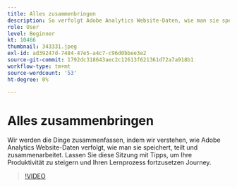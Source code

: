 ```yaml
---
title: Alles zusammenbringen
description: So verfolgt Adobe Analytics Website-Daten, wie man sie speichert, teilt und zusammenarbeitet
role: User
level: Beginner
kt: 10466
thumbnail: 343331.jpeg
exl-id: ad39247d-7484-47e5-a4c7-c96d0bbee3e2
source-git-commit: 1792dc318643aec2c12613f621361d72a7a918b1
workflow-type: tm+mt
source-wordcount: '53'
ht-degree: 0%

---
```


# Alles zusammenbringen

Wir werden die Dinge zusammenfassen, indem wir verstehen, wie Adobe Analytics Website-Daten verfolgt, wie man sie speichert, teilt und zusammenarbeitet. Lassen Sie diese Sitzung mit Tipps, um Ihre Produktivität zu steigern und Ihren Lernprozess fortzusetzen Journey.

>[!VIDEO](https://video.tv.adobe.com/v/343331/?quality=12&learn=on)
